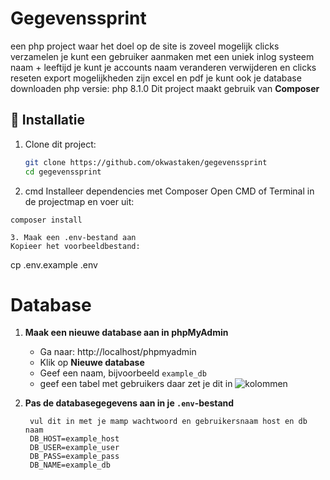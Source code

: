 # Gegevenssprint

een php project waar het doel op de site is zoveel mogelijk clicks verzamelen
je kunt een gebruiker aanmaken met een uniek inlog systeem  naam + leeftijd 
je kunt je accounts naam veranderen verwijderen en clicks reseten
export mogelijkheden zijn excel en pdf je kunt ook je database downloaden
php versie: php 8.1.0
Dit project maakt gebruik van **Composer** 

## 🚀 Installatie

1. Clone dit project:
   ```bash
   git clone https://github.com/okwastaken/gegevenssprint
   cd gegevenssprint

2. cmd 
Installeer dependencies met Composer
Open CMD of Terminal in de projectmap en voer uit:
 ```
composer install 

3. Maak een .env-bestand aan
Kopieer het voorbeeldbestand: 
```
cp .env.example .env

# Database

1. **Maak een nieuwe database aan in phpMyAdmin**  
   - Ga naar: http://localhost/phpmyadmin
   - Klik op **Nieuwe database**  
   - Geef een naam, bijvoorbeeld `example_db`
   - geef een tabel met gebruikers daar zet je dit in
   ![kolommen](image.png)

3. **Pas de databasegegevens aan in je `.env`-bestand**  
   ```dotenv
    vul dit in met je mamp wachtwoord en gebruikersnaam host en db naam
    DB_HOST=example_host
    DB_USER=example_user
    DB_PASS=example_pass
    DB_NAME=example_db